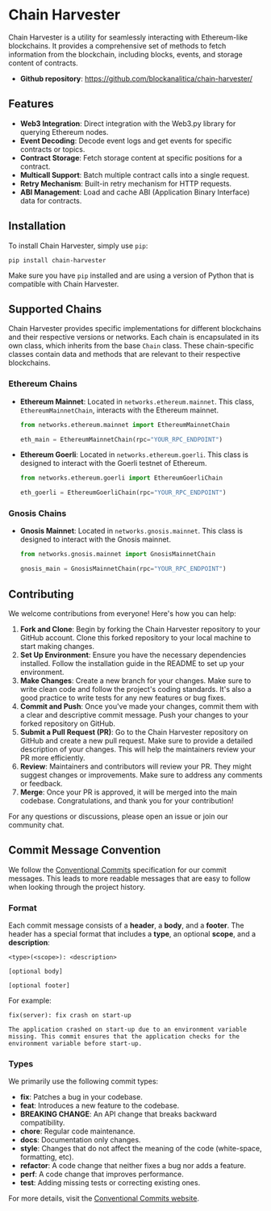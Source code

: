 # Chain Harvester

Chain Harvester is a utility for seamlessly interacting with Ethereum-like blockchains. It provides a comprehensive set of methods to fetch information from the blockchain, including blocks, events, and storage content of contracts.

- **Github repository**: <https://github.com/blockanalitica/chain-harvester/>

## Features

- **Web3 Integration**: Direct integration with the Web3.py library for querying Ethereum nodes.
- **Event Decoding**: Decode event logs and get events for specific contracts or topics.
- **Contract Storage**: Fetch storage content at specific positions for a contract.
- **Multicall Support**: Batch multiple contract calls into a single request.
- **Retry Mechanism**: Built-in retry mechanism for HTTP requests.
- **ABI Management**: Load and cache ABI (Application Binary Interface) data for contracts.

## Installation

To install Chain Harvester, simply use `pip`:

```
pip install chain-harvester
```

Make sure you have `pip` installed and are using a version of Python that is compatible with Chain Harvester.

## Supported Chains

Chain Harvester provides specific implementations for different blockchains and their respective versions or networks. Each chain is encapsulated in its own class, which inherits from the base `Chain` class. These chain-specific classes contain data and methods that are relevant to their respective blockchains.

### Ethereum Chains

- **Ethereum Mainnet**: Located in `networks.ethereum.mainnet`. This class, `EthereumMainnetChain`, interacts with the Ethereum mainnet.
  
  ```python
  from networks.ethereum.mainnet import EthereumMainnetChain
  
  eth_main = EthereumMainnetChain(rpc="YOUR_RPC_ENDPOINT")
  ```

- **Ethereum Goerli**: Located in `networks.ethereum.goerli`. This class is designed to interact with the Goerli testnet of Ethereum.

  ```python
  from networks.ethereum.goerli import EthereumGoerliChain
  
  eth_goerli = EthereumGoerliChain(rpc="YOUR_RPC_ENDPOINT")
  ```

### Gnosis Chains

- **Gnosis Mainnet**: Located in `networks.gnosis.mainnet`. This class is designed to interact with the Gnosis mainnet.

  ```python
  from networks.gnosis.mainnet import GnosisMainnetChain
  
  gnosis_main = GnosisMainnetChain(rpc="YOUR_RPC_ENDPOINT")
  ```


## Contributing

We welcome contributions from everyone! Here's how you can help:

1. **Fork and Clone**: Begin by forking the Chain Harvester repository to your GitHub account. Clone this forked repository to your local machine to start making changes.
2. **Set Up Environment**: Ensure you have the necessary dependencies installed. Follow the installation guide in the README to set up your environment.
3. **Make Changes**: Create a new branch for your changes. Make sure to write clean code and follow the project's coding standards. It's also a good practice to write tests for any new features or bug fixes.
4. **Commit and Push**: Once you've made your changes, commit them with a clear and descriptive commit message. Push your changes to your forked repository on GitHub.
5. **Submit a Pull Request (PR)**: Go to the Chain Harvester repository on GitHub and create a new pull request. Make sure to provide a detailed description of your changes. This will help the maintainers review your PR more efficiently.
6. **Review**: Maintainers and contributors will review your PR. They might suggest changes or improvements. Make sure to address any comments or feedback.
7. **Merge**: Once your PR is approved, it will be merged into the main codebase. Congratulations, and thank you for your contribution!

For any questions or discussions, please open an issue or join our community chat.

## Commit Message Convention

We follow the [Conventional Commits](https://www.conventionalcommits.org/) specification for our commit messages. This leads to more readable messages that are easy to follow when looking through the project history.

### Format

Each commit message consists of a **header**, a **body**, and a **footer**. The header has a special format that includes a **type**, an optional **scope**, and a **description**:

```
<type>(<scope>): <description>

[optional body]

[optional footer]
```

For example:

```
fix(server): fix crash on start-up

The application crashed on start-up due to an environment variable missing. This commit ensures that the application checks for the environment variable before start-up.
```

### Types

We primarily use the following commit types:

- **fix**: Patches a bug in your codebase.
- **feat**: Introduces a new feature to the codebase.
- **BREAKING CHANGE**: An API change that breaks backward compatibility.
- **chore**: Regular code maintenance.
- **docs**: Documentation only changes.
- **style**: Changes that do not affect the meaning of the code (white-space, formatting, etc).
- **refactor**: A code change that neither fixes a bug nor adds a feature.
- **perf**: A code change that improves performance.
- **test**: Adding missing tests or correcting existing ones.

For more details, visit the [Conventional Commits website](https://www.conventionalcommits.org/).

